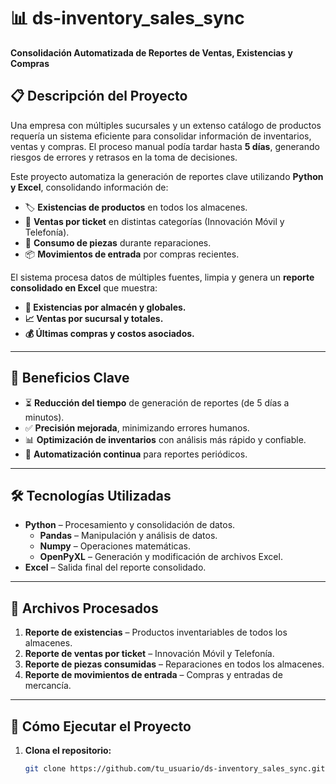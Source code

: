 # 📊 ds-inventory_sales_sync  
**Consolidación Automatizada de Reportes de Ventas, Existencias y Compras**  

## 📋 Descripción del Proyecto  
Una empresa con múltiples sucursales y un extenso catálogo de productos requería un sistema eficiente para consolidar información de inventarios, ventas y compras. El proceso manual podía tardar hasta **5 días**, generando riesgos de errores y retrasos en la toma de decisiones.  

Este proyecto automatiza la generación de reportes clave utilizando **Python y Excel**, consolidando información de:  
- 🏷️ **Existencias de productos** en todos los almacenes.  
- 🛒 **Ventas por ticket** en distintas categorías (Innovación Móvil y Telefonía).  
- 🔧 **Consumo de piezas** durante reparaciones.  
- 📦 **Movimientos de entrada** por compras recientes.  

El sistema procesa datos de múltiples fuentes, limpia y genera un **reporte consolidado en Excel** que muestra:  
- **📍 Existencias por almacén y globales.**  
- **📈 Ventas por sucursal y totales.**  
- **💰 Últimas compras y costos asociados.**  

---

## 🚀 Beneficios Clave  
- ⏳ **Reducción del tiempo** de generación de reportes (de 5 días a minutos).  
- ✅ **Precisión mejorada**, minimizando errores humanos.  
- 📊 **Optimización de inventarios** con análisis más rápido y confiable.  
- 🔄 **Automatización continua** para reportes periódicos.  

---

## 🛠️ Tecnologías Utilizadas  
- **Python** – Procesamiento y consolidación de datos.  
  - **Pandas** – Manipulación y análisis de datos.  
  - **Numpy** – Operaciones matemáticas.  
  - **OpenPyXL** – Generación y modificación de archivos Excel.  
- **Excel** – Salida final del reporte consolidado.  

---

## 📂 Archivos Procesados  
1. **Reporte de existencias** – Productos inventariables de todos los almacenes.  
2. **Reporte de ventas por ticket** – Innovación Móvil y Telefonía.  
3. **Reporte de piezas consumidas** – Reparaciones en todos los almacenes.  
4. **Reporte de movimientos de entrada** – Compras y entradas de mercancía.  

---

## 🔧 Cómo Ejecutar el Proyecto  
1. **Clona el repositorio:**  
   ```bash
   git clone https://github.com/tu_usuario/ds-inventory_sales_sync.git
